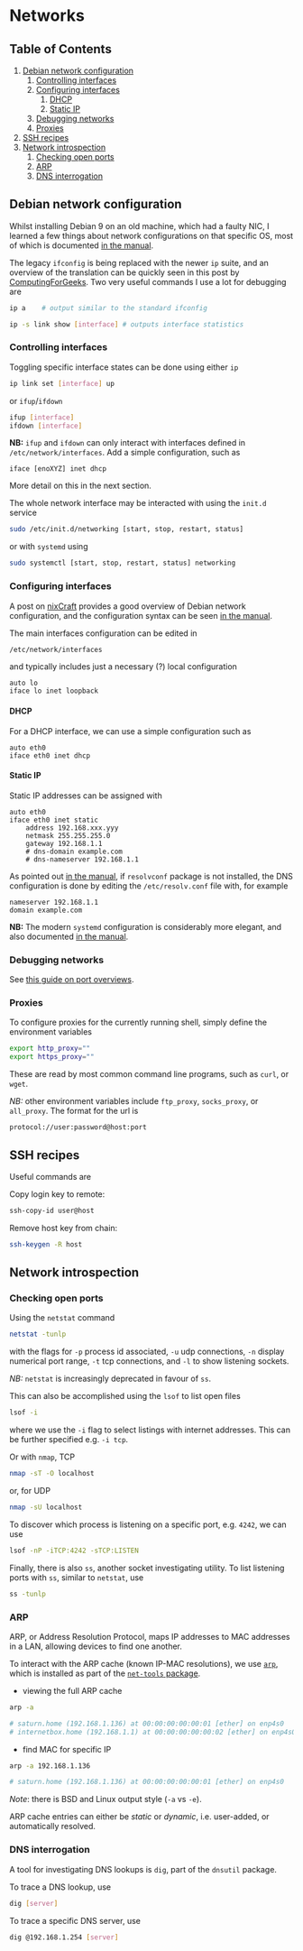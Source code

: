 # Networks

<!--BEGIN TOC-->
## Table of Contents
1. [Debian network configuration](#debian-network-configuration)
    1. [Controlling interfaces](#controlling-interfaces)
    2. [Configuring interfaces](#configuring-interfaces)
        1. [DHCP](#dhcp)
        2. [Static IP](#static-ip)
    3. [Debugging networks](#debugging-networks)
    4. [Proxies](#proxies)
2. [SSH recipes](#ssh-recipes)
3. [Network introspection](#network-introspection)
    1. [Checking open ports](#checking-open-ports)
    2. [ARP](#arp)
    3. [DNS interrogation](#dns-interrogation)

<!--END TOC-->

## Debian network configuration
Whilst installing Debian 9 on an old machine, which had a faulty NIC, I learned a few things about network configurations on that specific OS, most of which is documented [in the manual](https://www.debian.org/doc/manuals/debian-reference/ch05.en.html).

The legacy `ifconfig` is being replaced with the newer `ip` suite, and an overview of the translation can be quickly seen in this post by [ComputingForGeeks](https://computingforgeeks.com/ifconfig-vs-ip-usage-guide-on-linux/). Two very useful commands I use a lot for debugging are
```bash
ip a 	# output similar to the standard ifconfig

ip -s link show [interface]	# outputs interface statistics
```


### Controlling interfaces
Toggling specific interface states can be done using either `ip`
```bash
ip link set [interface] up
```
or `ifup`/`ifdown`
```bash
ifup [interface]
ifdown [interface]
```
**NB:** `ifup` and `ifdown` can only interact with interfaces defined in `/etc/network/interfaces`. Add a simple configuration, such as
```
iface [enoXYZ] inet dhcp
```
More detail on this in the next section.

The whole network interface may be interacted with using the `init.d` service
```bash
sudo /etc/init.d/networking [start, stop, restart, status]
```
or with `systemd` using
```bash
sudo systemctl [start, stop, restart, status] networking
```


### Configuring interfaces
A post on [nixCraft](https://www.cyberciti.biz/faq/howto-configuring-network-interface-cards-on-debian/) provides a good overview of Debian network configuration, and the configuration syntax can be seen [in the manual](https://www.debian.org/doc/manuals/debian-reference/ch05.en.html#_the_basic_syntax_of_etc_network_interfaces).

The main interfaces configuration can be edited in
```bash
/etc/network/interfaces
```
and typically includes just a necessary (?) local configuration
```
auto lo
iface lo inet loopback
```

#### DHCP
For a DHCP interface, we can use a simple configuration such as
```
auto eth0
iface eth0 inet dhcp
```

#### Static IP
Static IP addresses can be assigned with
```
auto eth0
iface eth0 inet static
	address 192.168.xxx.yyy
	netmask 255.255.255.0
	gateway 192.168.1.1
	# dns-domain example.com
	# dns-nameserver 192.168.1.1
```
As pointed out [in the manual](https://www.debian.org/doc/manuals/debian-reference/ch05.en.html#_the_network_interface_with_the_static_ip), if `resolvconf` package is not installed, the DNS configuration is done by editing the `/etc/resolv.conf` file with, for example
```
nameserver 192.168.1.1
domain example.com
```

**NB:** The modern `systemd` configuration is considerably more elegant, and also documented [in the manual](https://www.debian.org/doc/manuals/debian-reference/ch05.en.html#_the_modern_network_configuration_without_gui).

### Debugging networks
See [this guide on port overviews](https://linuxize.com/post/check-listening-ports-linux/).

### Proxies

To configure proxies for the currently running shell, simply define the environment variables
```bash
export http_proxy=""
export https_proxy=""
```
These are read by most common command line programs, such as `curl`, or `wget`.

*NB:* other environment variables include `ftp_proxy`, `socks_proxy`, or `all_proxy`. The format for the url is
```
protocol://user:password@host:port
```


## SSH recipes
Useful commands are

Copy login key to remote:

```bash
ssh-copy-id user@host
```
Remove host key from chain:
```bash
ssh-keygen -R host
```

## Network introspection

### Checking open ports
Using the `netstat` command
```bash
netstat -tunlp
```
with the flags for `-p` process id associated, `-u` udp connections, `-n` display numerical port range, `-t` tcp connections, and `-l` to show listening sockets.

*NB:* `netstat` is increasingly deprecated in favour of `ss`.

This can also be accomplished using the `lsof` to list open files
```bash
lsof -i
```
where we use the `-i` flag to select listings with internet addresses. This can be further specified e.g. `-i tcp`.

Or with `nmap`, TCP
```bash
nmap -sT -O localhost
```
or, for UDP
```bash
nmap -sU localhost
```

To discover which process is listening on a specific port, e.g. `4242`, we can use
```bash
lsof -nP -iTCP:4242 -sTCP:LISTEN
```

Finally, there is also `ss`, another socket investigating utility. To list listening ports with `ss`, similar to `netstat`, use
```bash
ss -tunlp
``` 

### ARP
ARP, or Address Resolution Protocol, maps IP addresses to MAC addresses in a LAN, allowing devices to find one another.

To interact with the ARP cache (known IP-MAC resolutions), we use [`arp`](https://manpages.debian.org/buster/net-tools/arp.8.en.html), which is installed as part of the [`net-tools` package](https://manpages.debian.org/buster/net-tools/index.html).

- viewing the full ARP cache
```bash
arp -a

# saturn.home (192.168.1.136) at 00:00:00:00:00:01 [ether] on enp4s0
# internetbox.home (192.168.1.1) at 00:00:00:00:00:02 [ether] on enp4s0
```
- find MAC for specific IP
```bash
arp -a 192.168.1.136

# saturn.home (192.168.1.136) at 00:00:00:00:00:01 [ether] on enp4s0
```

*Note*: there is BSD and Linux output style (`-a` vs `-e`).

ARP cache entries can either be *static* or *dynamic*, i.e. user-added, or automatically resolved. 

### DNS interrogation
A tool for investigating DNS lookups is `dig`, part of the `dnsutil` package.

To trace a DNS lookup, use
```bash
dig [server]
```

To trace a specific DNS server, use 
```bash
dig @192.168.1.254 [server]
```
